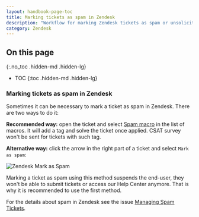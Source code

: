 ```yaml
---
layout: handbook-page-toc
title: Marking tickets as spam in Zendesk
description: "Workflow for marking Zendesk tickets as spam or unsolicited email"
category: Zendesk
---
```


## On this page
{:.no_toc .hidden-md .hidden-lg}

- TOC
{:toc .hidden-md .hidden-lg}

### Marking tickets as spam in Zendesk

Sometimes it can be necessary to mark a ticket as spam in Zendesk. There are two ways to do it:

**Recommended way:** open the ticket and select [Spam macro](https://gitlab.zendesk.com/agent/admin/macros/360015359719) in the list of macros.
It will add a tag and solve the ticket once applied. CSAT survey won't be sent for tickets with such tag.

**Alternative way:** click the arrow in the right part of a ticket and select `Mark as spam`:

  ![Zendesk Mark as Spam](/handbook/support/workflows/assets/zendesk-mark-as-spam.png)

Marking a ticket as spam using this method suspends the end-user, they won't be able to
submit tickets or access our Help Center anymore. That is why it is recommended to use the first method.

For the details about spam in Zendesk see the issue [Managing Spam Tickets](https://gitlab.com/gitlab-com/support/support-team-meta/issues/1775).
